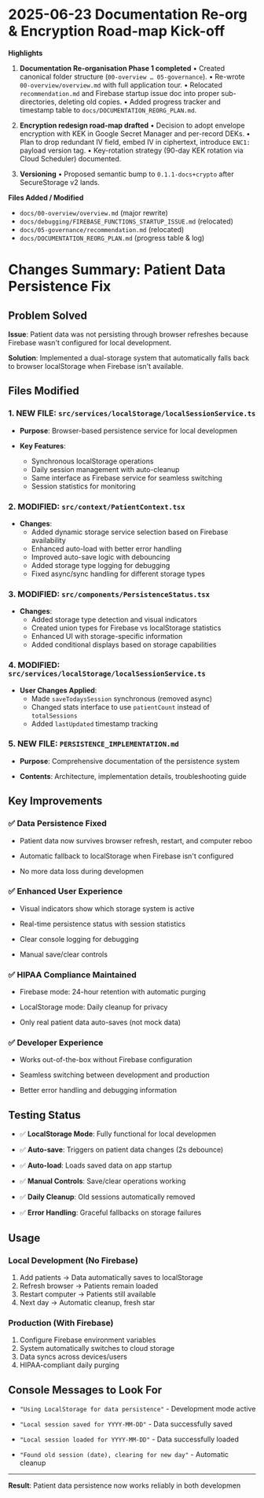 # 2025-06-23  Documentation Re-org & Encryption Road-map Kick-off

**Highlights**

1. **Documentation Re-organisation Phase 1 completed**
   • Created canonical folder structure (`00-overview … 05-governance`).
   • Re-wrote `00-overview/overview.md` with full application tour.
   • Relocated `recommendation.md` and Firebase startup issue doc into proper sub-directories, deleting old copies.
   • Added progress tracker and timestamp table to `docs/DOCUMENTATION_REORG_PLAN.md`.

2. **Encryption redesign road-map drafted**
   • Decision to adopt envelope encryption with KEK in Google Secret Manager and per-record DEKs.
   • Plan to drop redundant IV field, embed IV in ciphertext, introduce `ENC1:` payload version tag.
   • Key-rotation strategy (90-day KEK rotation via Cloud Scheduler) documented.

3. **Versioning**
   • Proposed semantic bump to `0.1.1-docs+crypto` after SecureStorage v2 lands.

**Files Added / Modified**

- `docs/00-overview/overview.md` (major rewrite)
- `docs/debugging/FIREBASE_FUNCTIONS_STARTUP_ISSUE.md` (relocated)
- `docs/05-governance/recommendation.md` (relocated)
- `docs/DOCUMENTATION_REORG_PLAN.md` (progress table & log)

# Changes Summary: Patient Data Persistence Fix

## Problem Solved

**Issue**: Patient data was not persisting through browser refreshes because
Firebase wasn't configured for local development.

**Solution**: Implemented a dual-storage system that automatically falls back
to browser localStorage when Firebase isn't available.

## Files Modified

### 1. **NEW FILE**: `src/services/localStorage/localSessionService.ts`

- **Purpose**: Browser-based persistence service for local developmen

- **Key Features**:
  - Synchronous localStorage operations
  - Daily session management with auto-cleanup
  - Same interface as Firebase service for seamless switching
  - Session statistics for monitoring

### 2. **MODIFIED**: `src/context/PatientContext.tsx`

- **Changes**:
  - Added dynamic storage service selection based on Firebase availability
  - Enhanced auto-load with better error handling
  - Improved auto-save logic with debouncing
  - Added storage type logging for debugging
  - Fixed async/sync handling for different storage types

### 3. **MODIFIED**: `src/components/PersistenceStatus.tsx`

- **Changes**:
  - Added storage type detection and visual indicators
  - Created union types for Firebase vs localStorage statistics
  - Enhanced UI with storage-specific information
  - Added conditional displays based on storage capabilities

### 4. **MODIFIED**: `src/services/localStorage/localSessionService.ts`

- **User Changes Applied**:
  - Made `saveTodaysSession` synchronous (removed async)
  - Changed stats interface to use `patientCount` instead of `totalSessions`
  - Added `lastUpdated` timestamp tracking

### 5. **NEW FILE**: `PERSISTENCE_IMPLEMENTATION.md`

- **Purpose**: Comprehensive documentation of the persistence system

- **Contents**: Architecture, implementation details, troubleshooting guide

## Key Improvements

### ✅ **Data Persistence Fixed**

- Patient data now survives browser refresh, restart, and computer reboo

- Automatic fallback to localStorage when Firebase isn't configured

- No more data loss during developmen

### ✅ **Enhanced User Experience**

- Visual indicators show which storage system is active

- Real-time persistence status with session statistics

- Clear console logging for debugging

- Manual save/clear controls

### ✅ **HIPAA Compliance Maintained**

- Firebase mode: 24-hour retention with automatic purging

- LocalStorage mode: Daily cleanup for privacy

- Only real patient data auto-saves (not mock data)

### ✅ **Developer Experience**

- Works out-of-the-box without Firebase configuration

- Seamless switching between development and production

- Better error handling and debugging information

## Testing Status

- ✅ **LocalStorage Mode**: Fully functional for local developmen

- ✅ **Auto-save**: Triggers on patient data changes (2s debounce)

- ✅ **Auto-load**: Loads saved data on app startup

- ✅ **Manual Controls**: Save/clear operations working

- ✅ **Daily Cleanup**: Old sessions automatically removed

- ✅ **Error Handling**: Graceful fallbacks on storage failures

## Usage

### **Local Development** (No Firebase)

1. Add patients → Data automatically saves to localStorage
2. Refresh browser → Patients remain loaded
3. Restart computer → Patients still available
4. Next day → Automatic cleanup, fresh star

### **Production** (With Firebase)

1. Configure Firebase environment variables
2. System automatically switches to cloud storage
3. Data syncs across devices/users
4. HIPAA-compliant daily purging

## Console Messages to Look For

- `"Using LocalStorage for data persistence"` - Development mode active

- `"Local session saved for YYYY-MM-DD"` - Data successfully saved

- `"Local session loaded for YYYY-MM-DD"` - Data successfully loaded

- `"Found old session (date), clearing for new day"` - Automatic cleanup

---

**Result**: Patient data persistence now works reliably in both developmen
